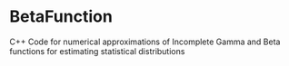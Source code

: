 # BetaFunction
C++ Code for numerical approximations of Incomplete Gamma and Beta functions for estimating statistical distributions
